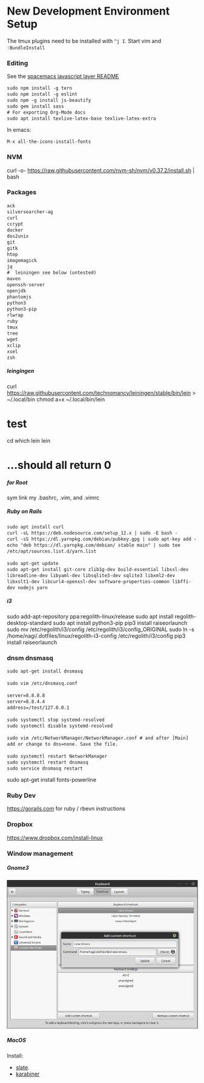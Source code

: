 # New Development Environment Setup

The tmux plugins need to be installed with `^j I`.
Start vim and `:BundleInstall`

### Editing

See the [spacemacs javascript layer README](https://github.com/syl20bnr/spacemacs/tree/master/layers/%2Blang/javascript)

```
sudo npm install -g tern
sudo npm install -g eslint
sudo npm -g install js-beautify
sudo gem install sass
# For exporting Org-Mode docs
sudo apt install texlive-latex-base texlive-latex-extra                       
```

In emacs:
```
M-x all-the-icons-install-fonts
```

### NVM

curl -o- https://raw.githubusercontent.com/nvm-sh/nvm/v0.37.2/install.sh | bash

### Packages

```
ack
silversearcher-ag
curl
ccrypt
docker
dos2unix
git
gitk
htop
imagemagick
jq
#  leiningen see below (untested)
maven
openssh-server
openjdk
phantomjs
python3
python3-pip
rlwrap
ruby
tmux
tree
wget
xclip
xsel
zsh
```

##### leingingen

curl https://raw.githubusercontent.com/technomancy/leiningen/stable/bin/lein > ~/.local/bin
chmod a+x ~/.local/bin/lein
# test
cd
which lein
lein
# ...should all return 0

##### for Root

sym link my .bashrc, .vim, and .vimrc

##### Ruby on Rails

```
sudo apt install curl
curl -sL https://deb.nodesource.com/setup_12.x | sudo -E bash -
curl -sS https://dl.yarnpkg.com/debian/pubkey.gpg | sudo apt-key add -
echo "deb https://dl.yarnpkg.com/debian/ stable main" | sudo tee /etc/apt/sources.list.d/yarn.list

sudo apt-get update
sudo apt-get install git-core zlib1g-dev build-essential libssl-dev libreadline-dev libyaml-dev libsqlite3-dev sqlite3 libxml2-dev libxslt1-dev libcurl4-openssl-dev software-properties-common libffi-dev nodejs yarn
```

##### i3

sudo add-apt-repository ppa:regolith-linux/release
sudo apt install regolith-desktop-standard
sudo apt install python3-pip
pip3 install raiseorlaunch
sudo mv /etc/regolith/i3/config /etc/regolith/i3/config_ORIGINAL
sudo ln -s /home/nagi/.dotfiles/linux/regolith-i3-config /etc/regolith/i3/config
pip3 install raiseorlaunch

### dnsm dnsmasq

```
sudo apt-get install dnsmasq

sudo vim /etc/dnsmasq.conf

server=8.8.8.8
server=8.8.4.4
address=/test/127.0.0.1

sudo systemctl stop systemd-resolved
sudo systemctl disable systemd-resolved

sudo vim /etc/NetworkManager/NetworkManager.conf # and after [Main] add or change to dns=none. Save the file.

sudo systemctl restart NetworkManager
sudo systemctl restart dnsmasq
sudo service dnsmasq restart
```


sudo apt-get install fonts-powerline

### Ruby Dev

https://gorails.com for ruby / rbevn instructions

### Dropbox

https://www.dropbox.com/install-linux

### Window management

##### Gnome3

![Gnome 3 settings](./gnome3.png)

##### MacOS

Install:

* [slate](https://github.com/jigish/slate#direct-download).
* [karabiner](https://pqrs.org/osx/karabiner/)
